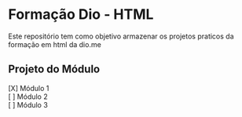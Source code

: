 # Formação Dio - HTML

Este repositório tem como objetivo armazenar os projetos praticos da formação em html da dio.me

## Projeto do Módulo

[X] Módulo 1  
[ ] Módulo 2  
[ ] Módulo 3
